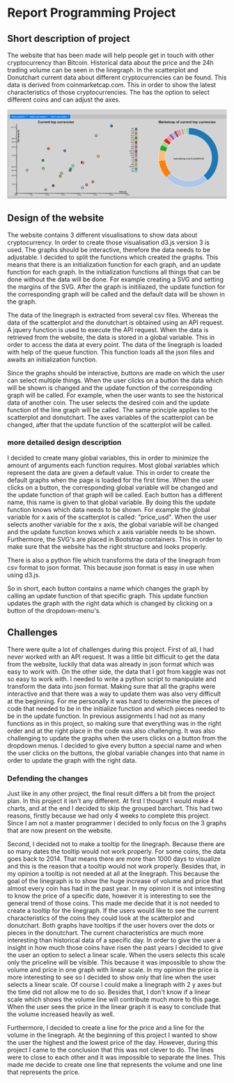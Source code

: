 # Report Programming Project

## Short description of project
The website that has been made will help people get in touch with other cryptocurrency than Bitcoin. Historical data about the price and the 24h trading volume can be seen in the linegraph. In the scatterplot and Donutchart current data about different cryptocurrencies can be found. This data is derived from coinmarketcap.com. This in order to show the latest characteristics of those cryptocurrencies. The has the option to select different coins and can adjust the axes. 

![](doc/screenshot.jpg)


## Design of the website 
The website contains 3 different visualisations to show data about cryptocurrency. In order to create those visualisation d3.js version 3 is used. The graphs should be interactive, therefore the data needs to be adjustable. I decided to split the functions which created the graphs. This means that there is an initialization function for each graph, and an update function for each graph. In the initialization functions all things that can be done without the data will be done. For example creating a SVG and setting the margins of the SVG. After the graph is initiliazed, the update function for the corresponding graph will be called and the default data will be shown in the graph. 

The data of the linegraph is extracted from several csv files. Whereas the data of the scatterplot and the donutchart is obtained using an API request. A jquery function is used to execute the API request. When the data is retrieved from the website, the data is stored in a global variable. This in order to access the data at every point. The data of the linegraph is loaded with help of the queue function. This function loads all the json files and awaits an initialization function. 

Since the graphs should be interactive, buttons are made on which the user can select multiple things. When the user clicks on a button the data which will be shown is changed and the update function of the corresponding graph will be called. For example, when the user wants to see the historical data of another coin. The user selects the desired coin and the update function of the line graph will be called. The same principle applies to the scatterplot and donutchart. The axes variables of the scatterplot can be changed, after that the update function of the scatterplot will be called. 

### more detailed design description
I decided to create many global variables, this in order to minimize the amount of arguments each function requires. Most global variables which represent the data are given a default value. This in order to create the default graphs when the page is loaded for the first time. When the user clicks on a button, the corresponding global variable will be changed and the update function of that graph will be called. Each button has a different name, this name is given to that global variable. By doing this the update function knows which data needs to be shown. For example the global variable for x axis of the scatterplot is called: "price_usd". When the user selects another variable for the x axis, the global variable will be changed and the update function knows which x axis variable needs to be shown. Furthermore, the SVG's are placed in Bootstrap containers. This in order to make sure that the website has the right structure and looks properly.  

There is also a python file which transforms the data of the linegraph from csv format to json format. This because json format is easy in use when using d3.js. 

So in short, each button contains a name which changes the graph by calling an update function of that specific graph. This update function updates the graph with the right data which is changed by clicking on a button of the dropdown-menu's.

## Challenges

There were quite a lot of challenges during this project. First of all, I had never worked with an API request. It was a little bit difficult to get the data from the website, luckily that data was already in json format which was easy to work with. On the other side, the data that I got from kaggle was not so easy to work with. I needed to write a python script to manipulate and transform the data into json format. Making sure that all the graphs were interactive and that there was a way to update them was also very difficult at the beginning. For me personally it was hard to determine the pieces of code that needed to be in the initialize function and which pieces needed to be in the update function. In previous assignments I had not as many functions as in this project, so making sure that everything was in the right order and at the right place in the code was also challenging. It was also challenging to update the graphs when the users clicks on a button from the dropdown menus. I decided to give every button a special name and when the user clicks on the buttons, the global variable changes into that name in order to update the graph with the right data.


### Defending the changes
Just like in any other project, the final result differs a bit from the project plan. In this project it isn't any different. At first I thought I would make 4 charts, and at the end I decided to skip the grouped barchart. This had two reasons, firstly because we had only 4 weeks to complete this project. Since I am not a master programmer I decided to only focus on the 3 graphs that are now present on the website. 

Second, I decided not to make a tooltip for the linegraph. Because there are so many dates the tooltip would not work properly. For some coins, the data goes back to 2014. That means there are more than 1000 days to visualize and this is the reason that a tooltip would not work properly. Besides that, in my opinion a tooltip is not needed at all at the linegraph. This because the goal of the linegraph is to show the huge increase of volume and price that almost every coin has had in the past year. In my opinion it is not interesting to know the price of a specific date, however it is interesting to see the general trend of those coins. This made me decide that it is not needed to create a tooltip for the linegraph. If the users would like to see the current characteristics of the coins they could look at the scatterplot and donutchart. Both graphs have tooltips if the user hovers over the dots or pieces in the donutchart. The current characteristics are much more interesting than historical data of a specific day. In order to give the user a insight in how much those coins have risen the past years I decided to give the user an option to select a linear scale. When the users selects this scale only the priceline will be visible. This because it was impossible to show the volume and price in one graph with linear scale. In my opinion the price is more interesting to see so I decided to show only that line when the user selects a linear scale. Of course I could make a linegraph with 2 y axes but the time did not allow me to do so. Besides that, I don't know if a linear scale which shows the volume line will contribute much more to this page. When the user sees the price in the linear graph it is easy to conclude that the volume increased heavily as well. 

Furthermore, I decided to create a line for the price and a line for the volume in the linegraph. At the beginning of this project I wanted to show the user the highest and the lowest price of the day. However, during this project I came to the conclusion that this was not clever to do. The lines were to close to each other and it was impossible to separate the lines. This made me decide to create one line that represents the volume and one line that represents the price. 